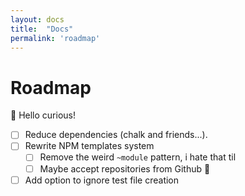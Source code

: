 ```yaml
---
layout: docs
title:  "Docs"
permalink: 'roadmap'
---
```


# Roadmap

<span>
  👋 Hello curious!
</span>

- [ ] Reduce dependencies (chalk and friends...).
- [ ] Rewrite NPM templates system
  - [ ] Remove the weird `~module` pattern, i hate that til
  - [ ] Maybe accept repositories from Github 🤔
- [ ] Add option to ignore test file creation
